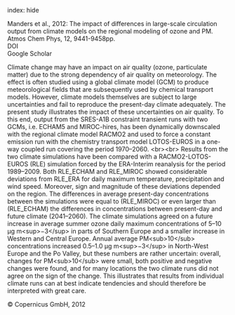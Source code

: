 index: hide

<div class="Citation">

  <div class="Citation-body">
    <div class="Citation-text">Manders et al., 2012: The impact of differences in large-scale circulation output from climate models on the regional modeling of ozone and PM. <span class="Article-journal">Atmos Chem Phys, </span><span class="Article-volume">12, </span>9441-9458pp.</div>
    <div class="Citation-links">
      <div class="CitationLink" data-href="https://doi.org/10.5194/acp-12-9441-2012">
        <div class="CitationLink-icon CitationLink-Doi"></div>
        <div class="CitationLink-text">DOI</div>
      </div>
      <div class="CitationLink" data-href="https://scholar.google.com/scholar?q=10.5194/acp-12-9441-2012">
        <div class="CitationLink-icon CitationLink-Scholar"></div>
        <div class="CitationLink-text">Google Scholar</div>
      </div>
    </div>
  </div>
</div>

Climate change may have an impact on air quality (ozone, particulate matter) due to the strong dependency of air quality on meteorology. The effect is often studied using a global climate model (GCM) to produce meteorological fields that are subsequently used by chemical transport models. However, climate models themselves are subject to large uncertainties and fail to reproduce the present-day climate adequately. The present study illustrates the impact of these uncertainties on air quality. To this end, output from the SRES-A1B constraint transient runs with two GCMs, i.e. ECHAM5 and MIROC-hires, has been dynamically downscaled with the regional climate model RACMO2 and used to force a constant emission run with the chemistry transport model LOTOS-EUROS in a one-way coupled run covering the period 1970–2060. &lt;br&gt;&lt;br&gt; Results from the two climate simulations have been compared with a RACMO2-LOTOS-EUROS (RLE) simulation forced by the ERA-Interim reanalysis for the period 1989–2009. Both RLE_ECHAM and RLE_MIROC showed considerable deviations from RLE_ERA for daily maximum temperature, precipitation and wind speed. Moreover, sign and magnitude of these deviations depended on the region. The differences in average present-day concentrations between the simulations were equal to (RLE_MIROC) or even larger than (RLE_ECHAM) the differences in concentrations between present-day and future climate (2041–2060). The climate simulations agreed on a future increase in average summer ozone daily maximum concentrations of 5–10 μg m&lt;sup&gt;−3&lt;/sup&gt; in parts of Southern Europe and a smaller increase in Western and Central Europe. Annual average PM&lt;sub&gt;10&lt;/sub&gt; concentrations increased 0.5–1.0 μg m&lt;sup&gt;−3&lt;/sup&gt; in North-West Europe and the Po Valley, but these numbers are rather uncertain: overall, changes for PM&lt;sub&gt;10&lt;/sub&gt; were small, both positive and negative changes were found, and for many locations the two climate runs did not agree on the sign of the change. This illustrates that results from individual climate runs can at best indicate tendencies and should therefore be interpreted with great care.

<div class="Citation-copy">
&copy; Copernicus GmbH, 2012
</div>